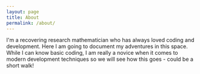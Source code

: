 ```yaml
---
layout: page
title: About
permalink: /about/
---
```


  I'm a recovering research mathematician who has always loved coding and development. 
  Here I am going to document my adventures in this space. While I can know basic coding, 
  I am really a novice when it comes to modern development techniques so we will see how 
  this goes - could be a short walk!

